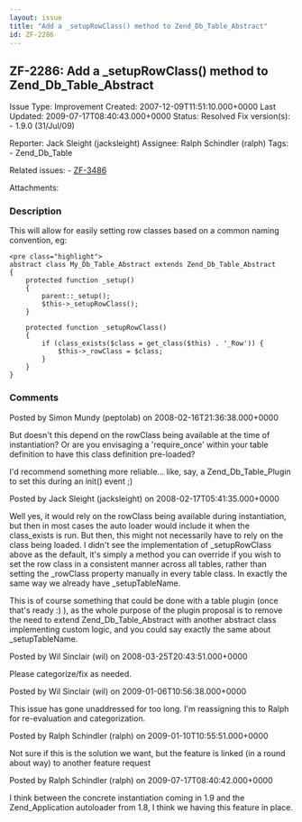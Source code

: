 ```yaml
---
layout: issue
title: "Add a _setupRowClass() method to Zend_Db_Table_Abstract"
id: ZF-2286
---
```


ZF-2286: Add a \_setupRowClass() method to Zend\_Db\_Table\_Abstract
--------------------------------------------------------------------

 Issue Type: Improvement Created: 2007-12-09T11:51:10.000+0000 Last Updated: 2009-07-17T08:40:43.000+0000 Status: Resolved Fix version(s): - 1.9.0 (31/Jul/09)
 
 Reporter:  Jack Sleight (jacksleight)  Assignee:  Ralph Schindler (ralph)  Tags: - Zend\_Db\_Table
 
 Related issues: - [ZF-3486](/issues/browse/ZF-3486)
 
 Attachments: 
### Description

This will allow for easily setting row classes based on a common naming convention, eg:

 
    <pre class="highlight">
    abstract class My_Db_Table_Abstract extends Zend_Db_Table_Abstract
    {
        protected function _setup()
        {
            parent::_setup();
            $this->_setupRowClass();
        }
        
        protected function _setupRowClass()
        {
            if (class_exists($class = get_class($this) . '_Row')) {
                $this->_rowClass = $class;
            }
        }
    }


 

 

### Comments

Posted by Simon Mundy (peptolab) on 2008-02-16T21:36:38.000+0000

But doesn't this depend on the rowClass being available at the time of instantiation? Or are you envisaging a 'require\_once' within your table definition to have this class definition pre-loaded?

I'd recommend something more reliable... like, say, a Zend\_Db\_Table\_Plugin to set this during an init() event ;)

 

 

Posted by Jack Sleight (jacksleight) on 2008-02-17T05:41:35.000+0000

Well yes, it would rely on the rowClass being available during instantiation, but then in most cases the auto loader would include it when the class\_exists is run. But then, this might not necessarily have to rely on the class being loaded. I didn't see the implementation of \_setupRowClass above as the default, it's simply a method you can override if you wish to set the row class in a consistent manner across all tables, rather than setting the \_rowClass property manually in every table class. In exactly the same way we already have \_setupTableName.

This is of course something that could be done with a table plugin (once that's ready :) ), as the whole purpose of the plugin proposal is to remove the need to extend Zend\_Db\_Table\_Abstract with another abstract class implementing custom logic, and you could say exactly the same about \_setupTableName.

 

 

Posted by Wil Sinclair (wil) on 2008-03-25T20:43:51.000+0000

Please categorize/fix as needed.

 

 

Posted by Wil Sinclair (wil) on 2009-01-06T10:56:38.000+0000

This issue has gone unaddressed for too long. I'm reassigning this to Ralph for re-evaluation and categorization.

 

 

Posted by Ralph Schindler (ralph) on 2009-01-10T10:55:51.000+0000

Not sure if this is the solution we want, but the feature is linked (in a round about way) to another feature request

 

 

Posted by Ralph Schindler (ralph) on 2009-07-17T08:40:42.000+0000

I think between the concrete instantiation coming in 1.9 and the Zend\_Application autoloader from 1.8, I think we having this feature in place.

 

 